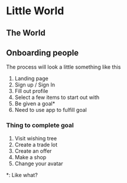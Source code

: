 # Little World

## The World

## Onboarding people

The process will look a little something like this

1. Landing page
2. Sign up / Sign In
3. Fill out profile
4. Select a few items to start out with
5. Be given a goal\*
6. Need to use app to fulfill goal

### Thing to complete goal

1. Visit wishing tree
2. Create a trade lot
3. Create an offer
4. Make a shop
5. Change your avatar

\*: Like what?
